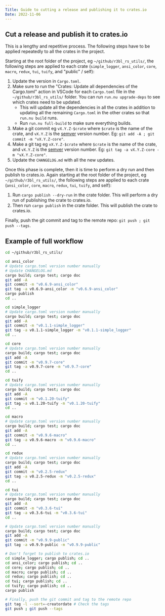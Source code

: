 ```yaml
---
Title: Guide to cutting a release and publishing it to crates.io
Date: 2022-11-06
---
```


## Cut a release and publish it to crates.io

This is a lengthy and repetitive process. The following steps have to be applied repeatedly to all
the crates in the project.

Starting at the root folder of the project, eg `~/github/r3bl_rs_utils/`, the following steps are
applied to each crate (`simple_logger`, `ansi_color`, `core`, `macro`, `redux`, `tui`, `tuify`, and
"public" / self):

1. Update the version in `Cargo.toml`.
2. Make sure to run the "Crates: Update all dependencies of the Cargo.toml" action in VSCode for
   each `Cargo.toml` file in the `~/github/r3bl_rs_utils/` folder. You can run `run.nu upgrade-deps`
   to see which crates need to be updated.
   - This will update all the dependencies in all the crates in addition to updating all the
     remaining `Cargo.toml` in the other crates so that `run.nu build` runs.
   - Run `run.nu full-build` to make sure everything builds.
3. Make a git commit eg `vX.Y.Z-$crate` where `$crate` is the name of the crate, and `vX.Y.Z` is the
   [semver](https://semver.org/) version number. Eg: `git add -A ; git commit -m "vX.Y.Z-core"`.
4. Make a git tag eg `vX.Y.Z-$crate` where `$crate` is the name of the crate, and `vX.Y.Z` is the
   [semver](https://semver.org/) version number. Eg: `git tag -a vX.Y.Z-core -m "vX.Y.Z-core"`.
5. Update the `CHANGELOG.md` with all the new updates.

Once this phase is complete, then it is time to perform a dry run and then publish to crates.io.
Again starting at the root folder of the project, eg `~/github/r3bl_rs_utils/`, the following steps
are applied to each crate (`ansi_color`, `core`, `macro`, `redux`, `tui`, `tuify`, and self):

1. Run `cargo publish --dry-run` in the crate folder. This will perform a dry run of publishing the
   crate to crates.io.
2. Then run `cargo publish` in the crate folder. This will publish the crate to crates.io.

Finally, push the git commit and tag to the remote repo: `git push ; git push --tags`.

## Example of full workflow

```sh
cd ~/github/r3bl_rs_utils/

cd ansi_color
# Update cargo.toml version number manually
# Update CHANGELOG.md
cargo build; cargo test; cargo doc
git add -A
git commit -m "v0.6.9-ansi_color"
git tag -a v0.6.9-ansi_color -m "v0.6.9-ansi_color"
cargo publish
cd ..

cd simple_logger
# Update cargo.toml version number manually
cargo build; cargo test; cargo doc
git add -A
git commit -m "v0.1.1-simple_logger"
git tag -a v0.1.1-simple_logger -m "v0.1.1-simple_logger"
cd ..

cd core
# Update cargo.toml version number manually
cargo build; cargo test; cargo doc
git add -A
git commit -m "v0.9.7-core"
git tag -a v0.9.7-core -m "v0.9.7-core"
cd ..

cd tuify
# Update cargo.toml version number manually
cargo build; cargo test; cargo doc
git add -A
git commit -m "v0.1.20-tuify"
git tag -a v0.1.20-tuify -m "v0.1.20-tuify"
cd ..

cd macro
# Update cargo.toml version number manually
cargo build; cargo test; cargo doc
git add -A
git commit -m "v0.9.6-macro"
git tag -a v0.9.6-macro -m "v0.9.6-macro"
cd ..

cd redux
# Update cargo.toml version number manually
cargo build; cargo test; cargo doc
git add -A
git commit -m "v0.2.5-redux"
git tag -a v0.2.5-redux -m "v0.2.5-redux"
cd ..

cd tui
# Update cargo.toml version number manually
cargo build; cargo test; cargo doc
git add -A
git commit -m "v0.3.6-tui"
git tag -a v0.3.6-tui -m "v0.3.6-tui"
cd ..

# Update cargo.toml version number manually
cargo build; cargo test; cargo doc
git add -A
git commit -m "v0.9.9-public"
git tag -a v0.9.9-public -m "v0.9.9-public"

# Don't forget to publish to crates.io
cd simple_logger; cargo publish; cd ..
cd ansi_color; cargo publish; cd ..
cd core; cargo publish; cd ..
cd macro; cargo publish; cd ..
cd redux; cargo publish; cd ..
cd tui; cargo publish; cd ..
cd tuify; cargo publish; cd ..
cargo publish

# Finally, push the git commit and tag to the remote repo
git tag -l --sort=-creatordate # Check the tags
git push ; git push --tags
```
